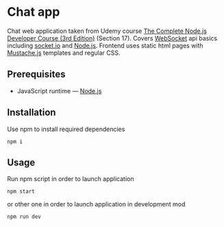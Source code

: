 # Chat app

Chat web application taken from Udemy course [The Complete Node.js Developer Course (3rd Edition)](https://www.udemy.com/course/the-complete-nodejs-developer-course-2/) (Section 17). Covers [WebSocket](https://developer.mozilla.org/en-US/docs/Web/API/WebSockets_API) api basics including [socket.io](https://socket.io/) and [Node.js][nodeId]. Frontend uses static html pages with [Mustache.js](https://github.com/janl/mustache.js) templates and regular CSS.

## Prerequisites

- JavaScript runtime — [Node.js][nodeId]

## Installation

Use npm to install required dependencies
```
npm i
```

## Usage

Run npm script in order to launch application
```
npm start
```
or other one in order to launch application in development mod
```
npm run dev
```

[nodeId]: https://nodejs.org/en/
